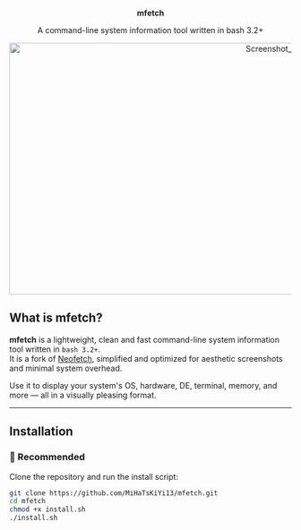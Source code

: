 <p align="center"><b>mfetch</b></p>
<p align="center">A command-line system information tool written in bash 3.2+</p>
<p align="center">
  <img width="1030" height="450" alt="Screenshot_20250802_131356" src="https://github.com/user-attachments/assets/158f2bb9-b260-4b0c-be8b-94d0909313a5" />
</p>

## What is mfetch?

**mfetch** is a lightweight, clean and fast command-line system information tool written in `bash 3.2+`.  
It is a fork of [Neofetch](https://github.com/dylanaraps/neofetch), simplified and optimized for aesthetic screenshots and minimal system overhead.

Use it to display your system's OS, hardware, DE, terminal, memory, and more — all in a visually pleasing format.

---

## Installation

### 🧩 Recommended

Clone the repository and run the install script:

```bash
git clone https://github.com/MiHaTsKiYi13/mfetch.git
cd mfetch
chmod +x install.sh
./install.sh
